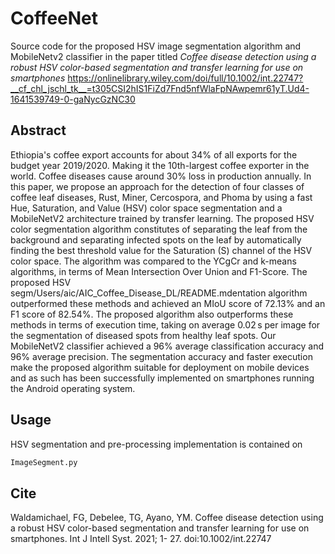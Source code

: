 # CoffeeNet

Source code for the proposed HSV image segmentation algorithm and MobileNetv2 classifier in the paper titled
*Coffee disease detection using a robust HSV color-based segmentation and transfer learning for use on smartphones* 
https://onlinelibrary.wiley.com/doi/full/10.1002/int.22747?__cf_chl_jschl_tk__=t305CSI2hIS1FiZd7Fnd5nfWlaFpNAwpemr61yT.Ud4-1641539749-0-gaNycGzNC30

## Abstract

Ethiopia's coffee export accounts for about 34% of all exports for the budget year 2019/2020. Making it the 10th-largest coffee exporter in the world. Coffee diseases cause around 30% loss in production annually. In this paper, we propose an approach for the detection of four classes of coffee leaf diseases, Rust, Miner, Cercospora, and Phoma by using a fast Hue, Saturation, and Value (HSV) color space segmentation and a MobileNetV2 architecture trained by transfer learning. The proposed HSV color segmentation algorithm constitutes of separating the leaf from the background and separating infected spots on the leaf by automatically finding the best threshold value for the Saturation (S) channel of the HSV color space. The algorithm was compared to the YCgCr and k-means algorithms, in terms of Mean Intersection Over Union and F1-Score. The proposed HSV segm/Users/aic/AIC_Coffee_Disease_DL/README.mdentation algorithm outperformed these methods and achieved an MIoU score of 72.13% and an F1 score of 82.54%. The proposed algorithm also outperforms these methods in terms of execution time, taking on average 0.02 s per image for the segmentation of diseased spots from healthy leaf spots. Our MobileNetV2 classifier achieved a 96% average classification accuracy and 96% average precision. The segmentation accuracy and faster execution make the proposed algorithm suitable for deployment on mobile devices and as such has been successfully implemented on smartphones running the Android operating system.

## Usage

HSV segmentation and pre-processing implementation is contained on

```bash
ImageSegment.py
```

## Cite

Waldamichael, FG, Debelee, TG, Ayano, YM. Coffee disease detection using a robust HSV color-based segmentation and transfer learning for use on smartphones. Int J Intell Syst. 2021; 1- 27. doi:10.1002/int.22747
